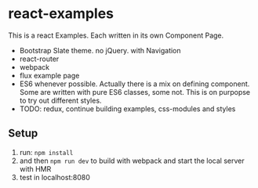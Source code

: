 # react-examples
This is a react Examples. Each written in its own Component Page.
* Bootstrap Slate theme. no jQuery. with Navigation
* react-router
* webpack
* flux example page
* ES6 whenever possible. Actually there is a mix on defining component. Some are written with pure ES6 classes, some not. This is on purpopse to try out different styles.
* TODO: redux, continue building examples, css-modules and styles


## Setup
1. run: `npm install`
2. and then `npm run dev` to build with webpack and start the local server with HMR
3. test in localhost:8080

